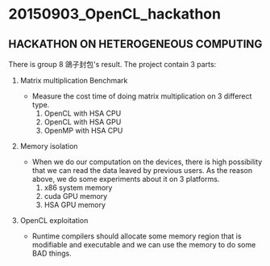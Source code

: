 # 20150903_OpenCL_hackathon
## HACKATHON ON HETEROGENEOUS COMPUTING

There is group 8 鴿子封包's result.
The project contain 3 parts:

1. Matrix multiplication Benchmark
	- Measure the cost time of doing matrix multiplication on 3 differect type.
		1. OpenCL with HSA CPU
		2. OpenCL with HSA GPU
		3. OpenMP with HSA CPU

2. Memory isolation
	- When we do our computation on the devices, there is high possibility that 
	we can read the data leaved by previous users. As the reason above, we do some experiments about it on 3 platforms.
		1. x86 system memory
		2. cuda GPU memory
		3. HSA GPU memory
		
3. OpenCL exploitation
	- Runtime compilers should allocate some memory	region that is modifiable and executable 
	and we can use the memory to do some BAD things.

